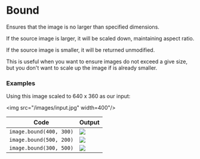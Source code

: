 Bound
=====

Ensures that the image is no larger than specified dimensions.

If the source image is larger, it will be scaled down, maintaining aspect ratio.

If the source image is smaller, it will be returned unmodified.

This is useful when you want to ensure images do not exceed a give size, but you
don't want to scale up the image if is already smaller.


### Examples

Using this image scaled to 640 x 360 as our input:

<img src="/images/input.jpg" width=400"/>

| Code | Output |
| ---- | ------ |
| `image.bound(400, 300)`                  | <img src="/images/bound_400_300.jpg"/> |
| `image.bound(500, 200)`                  | <img src="/images/bound_500_200.jpg"/> |
| `image.bound(300, 500)`                  | <img src="/images/bound_300_500.jpg"/> |
